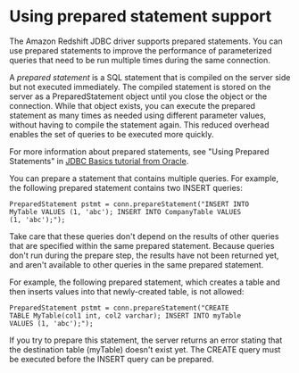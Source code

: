 # Using prepared statement support<a name="jdbc20-prepared-statement-support"></a>

The Amazon Redshift JDBC driver supports prepared statements\. You can use prepared statements to improve the performance of parameterized queries that need to be run multiple times during the same connection\.

A *prepared statement* is a SQL statement that is compiled on the server side but not executed immediately\. The compiled statement is stored on the server as a PreparedStatement object until you close the object or the connection\. While that object exists, you can execute the prepared statement as many times as needed using different parameter values, without having to compile the statement again\. This reduced overhead enables the set of queries to be executed more quickly\.

For more information about prepared statements, see "Using Prepared Statements" in [JDBC Basics tutorial from Oracle](https://docs.oracle.com/javase/tutorial/jdbc/basics/prepared.html)\.

You can prepare a statement that contains multiple queries\. For example, the following prepared statement contains two INSERT queries:

```
PreparedStatement pstmt = conn.prepareStatement("INSERT INTO
MyTable VALUES (1, 'abc'); INSERT INTO CompanyTable VALUES
(1, 'abc');");
```

Take care that these queries don't depend on the results of other queries that are specified within the same prepared statement\. Because queries don't run during the prepare step, the results have not been returned yet, and aren't available to other queries in the same prepared statement\.

For example, the following prepared statement, which creates a table and then inserts values into that newly\-created table, is not allowed:

```
PreparedStatement pstmt = conn.prepareStatement("CREATE
TABLE MyTable(col1 int, col2 varchar); INSERT INTO myTable
VALUES (1, 'abc');");
```

If you try to prepare this statement, the server returns an error stating that the destination table \(myTable\) doesn't exist yet\. The CREATE query must be executed before the INSERT query can be prepared\.